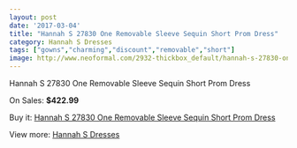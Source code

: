 ```yaml
---
layout: post
date: '2017-03-04'
title: "Hannah S 27830 One Removable Sleeve Sequin Short Prom Dress"
category: Hannah S Dresses
tags: ["gowns","charming","discount","removable","short"]
image: http://www.neoformal.com/2932-thickbox_default/hannah-s-27830-one-removable-sleeve-sequin-short-prom-dress.jpg
---
```

Hannah S 27830 One Removable Sleeve Sequin Short Prom Dress

On Sales: **$422.99**
<a href="https://www.neoformal.com/en/hannah-s-dresses/1089-hannah-s-27830-one-removable-sleeve-sequin-short-prom-dress.html"><amp-img layout="responsive" width="600" height="600" src="//www.neoformal.com/2932-thickbox_default/hannah-s-27830-one-removable-sleeve-sequin-short-prom-dress.jpg" alt="Hannah S 27830 One Removable Sleeve Sequin Short Prom Dress 0" /></a>
<a href="https://www.neoformal.com/en/hannah-s-dresses/1089-hannah-s-27830-one-removable-sleeve-sequin-short-prom-dress.html"><amp-img layout="responsive" width="600" height="600" src="//www.neoformal.com/2933-thickbox_default/hannah-s-27830-one-removable-sleeve-sequin-short-prom-dress.jpg" alt="Hannah S 27830 One Removable Sleeve Sequin Short Prom Dress 1" /></a>
<a href="https://www.neoformal.com/en/hannah-s-dresses/1089-hannah-s-27830-one-removable-sleeve-sequin-short-prom-dress.html"><amp-img layout="responsive" width="600" height="600" src="//www.neoformal.com/2934-thickbox_default/hannah-s-27830-one-removable-sleeve-sequin-short-prom-dress.jpg" alt="Hannah S 27830 One Removable Sleeve Sequin Short Prom Dress 2" /></a>

Buy it: [Hannah S 27830 One Removable Sleeve Sequin Short Prom Dress](https://www.neoformal.com/en/hannah-s-dresses/1089-hannah-s-27830-one-removable-sleeve-sequin-short-prom-dress.html "Hannah S 27830 One Removable Sleeve Sequin Short Prom Dress")

View more: [Hannah S Dresses](https://www.neoformal.com/en/12-hannah-s-dresses "Hannah S Dresses")